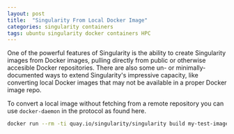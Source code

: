 ```yaml
---
layout: post
title:  "Singularity From Local Docker Image"
categories: singularity containers
tags: ubuntu singularity docker containers HPC
---
```


One of the powerful features of Singularity is the ability to create Singularity images from Docker images, pulling directly from public or otherwise accesible Docker repositories. There are also some un- or minimally- documented ways to extend Singularity's impressive capacity, like converting local Docker images that may not be available in a proper Docker image repo.

To convert a local image without fetching from a remote repository you can use `docker-daemon` in the protocol as found here.

```bash
docker run --rm -ti quay.io/singularity/singularity build my-test-image-output.sif docker-daemon://mytestimage:tag
```
